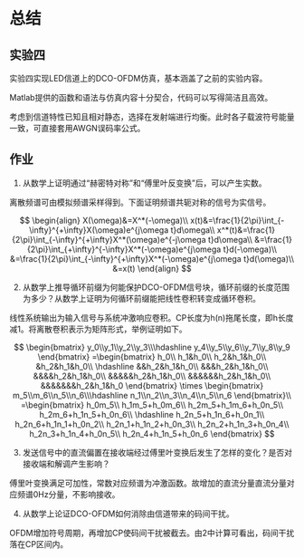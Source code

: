 # 总结

## 实验四

实验四实现LED信道上的DCO-OFDM仿真，基本涵盖了之前的实验内容。

Matlab提供的函数和语法与仿真内容十分契合，代码可以写得简洁且高效。

考虑到信道特性已知且相对静态，选择在发射端进行均衡。此时各子载波符号能量一致，可直接套用AWGN误码率公式。

## 作业

1. 从数学上证明通过“赫密特对称”和“傅里叶反变换”后，可以产生实数。

离散频谱可由模拟频谱采样得到。下面证明频谱共轭对称的信号为实信号。

$$
\begin{align}
X(\omega)&=X^*(-\omega)\\
x(t)&=\frac{1}{2\pi}\int_{-\infty}^{+\infty}X(\omega)e^{j\omega t}d\omega\\
x^*(t)&=\frac{1}{2\pi}\int_{-\infty}^{+\infty}X^*(\omega)e^{-j\omega t}d\omega\\
&=\frac{1}{2\pi}\int_{+\infty}^{-\infty}X^*(-\omega)e^{j\omega t}d(-\omega)\\
&=\frac{1}{2\pi}\int_{-\infty}^{+\infty}X^*(-\omega)e^{j\omega t}d(\omega)\\
&=x(t)
\end{align}
$$

2. 从数学上推导循环前缀为何能保护DCO-OFDM信号块，循环前缀的长度范围为多少？从数学上证明为何循环前缀能把线性卷积转变成循环卷积。

线性系统输出为输入信号与系统冲激响应卷积。CP长度为h(n)拖尾长度，即h长度减1。将离散卷积表示为矩阵形式，举例证明如下。

$$
\begin{bmatrix}
y_0\\y_1\\y_2\\y_3\\\hdashline y_4\\y_5\\y_6\\y_7\\y_8\\y_9
\end{bmatrix}
=\begin{bmatrix}
h_0\\
h_1&h_0\\
h_2&h_1&h_0\\
&h_2&h_1&h_0\\
\hdashline &&h_2&h_1&h_0\\
&&&h_2&h_1&h_0\\
&&&&h_2&h_1&h_0\\
&&&&&h_2&h_1&h_0\\
&&&&&&h_2&h_1&h_0\\
&&&&&&&h_2&h_1&h_0
\end{bmatrix}
\times
\begin{bmatrix}
m_5\\m_6\\n_5\\n_6\\\hdashline n_1\\n_2\\n_3\\n_4\\n_5\\n_6
\end{bmatrix}\\
=\begin{bmatrix}
h_0m_5\\
h_1m_5+h_0m_6\\
h_2m_5+h_1m_6+h_0n_5\\
h_2m_6+h_1n_5+h_0n_6\\
\hdashline h_2n_5+h_1n_6+h_0n_1\\
h_2n_6+h_1n_1+h_0n_2\\
h_2n_1+h_1n_2+h_0n_3\\
h_2n_2+h_1n_3+h_0n_4\\
h_2n_3+h_1n_4+h_0n_5\\
h_2n_4+h_1n_5+h_0n_6
\end{bmatrix}
$$

3. 发送信号中的直流偏置在接收端经过傅里叶变换后发生了怎样的变化？是否对接收端和解调产生影响？

傅里叶变换满足可加性，常数对应频谱为冲激函数。故增加的直流分量直流分量对应频谱0Hz分量，不影响接收。

4. 从数学上论证DCO-OFDM如何消除由信道带来的码间干扰。

OFDM增加符号周期，再增加CP使码间干扰被截去。由2中计算可看出，码间干扰落在CP区间内。